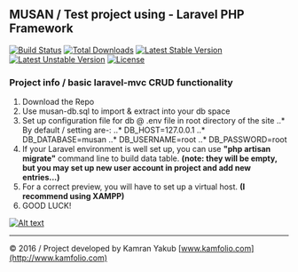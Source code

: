 ## MUSAN / Test project using - Laravel PHP Framework

[![Build Status](https://travis-ci.org/laravel/framework.svg)](https://travis-ci.org/laravel/framework)
[![Total Downloads](https://poser.pugx.org/laravel/framework/d/total.svg)](https://packagist.org/packages/laravel/framework)
[![Latest Stable Version](https://poser.pugx.org/laravel/framework/v/stable.svg)](https://packagist.org/packages/laravel/framework)
[![Latest Unstable Version](https://poser.pugx.org/laravel/framework/v/unstable.svg)](https://packagist.org/packages/laravel/framework)
[![License](https://poser.pugx.org/laravel/framework/license.svg)](https://packagist.org/packages/laravel/framework)

### Project info / basic laravel-mvc CRUD functionality

1. Download the Repo
2. Use musan-db.sql to import & extract into your db space
3. Set up configuration file for db @ .env file in root directory of the site
..* By default / setting are-:
..*    DB_HOST=127.0.0.1
..*    DB_DATABASE=musan
..*    DB_USERNAME=root
..*    DB_PASSWORD=root
4. If your Laravel environment is well set up, you can use __"php artisan migrate"__ command line to build data table. 
__(note: they will be empty, but you may set up new user account in project and add new entries...)__
5. For a correct preview, you will have to set up a virtual host. __(I recommend using XAMPP)__
6. GOOD LUCK!


[![Alt text](https://github.com/djranzou/musan/blob/master/project-preview.jpg "MUSAN / TEST PROJECT BY KAMRAN YAKUB.")](http://musan.kamfolio.com)

-------------
© 2016 / Project developed by Kamran Yakub [www.kamfolio.com](http://www.kamfolio.com)